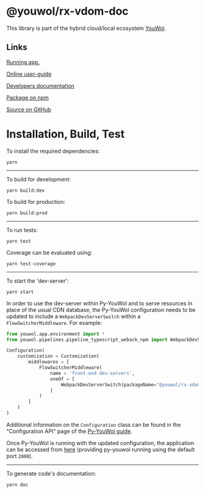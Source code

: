 # @youwol/rx-vdom-doc



This library is part of the hybrid cloud/local ecosystem
[YouWol](https://platform.youwol.com/applications/@youwol/platform/latest).

## Links

[Running app.](https://platform.youwol.com/applications/@youwol/rx-vdom-doc/latest)

[Online user-guide](https://l.youwol.com/doc/@youwol/rx-vdom-doc)

[Developers documentation](https://platform.youwol.com/applications/@youwol/cdn-explorer/latest?package=@youwol/rx-vdom-doc&tab=doc)

[Package on npm](https://www.npmjs.com/package/@youwol/rx-vdom-doc)

[Source on GitHub](https://github.com/youwol/rx-vdom-doc)

# Installation, Build, Test

To install the required dependencies:

```shell
yarn
```

---

To build for development:

```shell
yarn build:dev
```

To build for production:

```shell
yarn build:prod
```

---

<!-- no specific test configuration documented -->

To run tests:

```shell
yarn test
```

Coverage can be evaluated using:

```shell
yarn test-coverage
```

---

To start the 'dev-server':

```shell
yarn start
```

In order to use the dev-server within Py-YouWol and to serve resources in place of the usual CDN database,
the Py-YouWol configuration needs to be updated to include a `WebpackDevServerSwitch` within a
`FlowSwitcherMiddleware`. For example:

```python
from youwol.app.environment import *
from youwol.pipelines.pipeline_typescript_weback_npm import WebpackDevServerSwitch

Configuration(
    customization = Customization(
        middlewares = [
            FlowSwitcherMiddleware(
                name = 'front-end dev-servers',
                oneOf = [
                    WebpackDevServerSwitch(packageName="@youwol/rx-vdom-doc", port=3025),
                ]
            )
        ]
    )
)
```

Additional information on the `Configuration` class can be found in the "Configuration API" page of the
[Py-YouWol guide](https://l.youwol.com/doc/py-youwol).

Once Py-YouWol is running with the updated configuration,
the application can be accessed from [here](http://localhost:2000/applications/@youwol/rx-vdom-doc/latest)
(providing py-youwol running using the default port `2000`).

---

To generate code's documentation:

```shell
yarn doc
```

